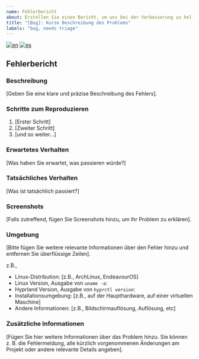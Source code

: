```yaml
---
name: Fehlerbericht
about: Erstellen Sie einen Bericht, um uns bei der Verbesserung zu helfen
title: "[Bug]: Kurze Beschreibung des Problems"
labels: "bug, needs triage"
---
```


<!--
Mehrsprachige bug_report-Unterstützung
-->

[![en](https://img.shields.io/badge/lang-en-red.svg)](bug_report.md)
[![es](https://img.shields.io/badge/lang-es-yellow.svg)](bug_report.es.md)
<!-- [![de](https://img.shields.io/badge/lang-de-black.svg)](bug_report.de.md) -->

## Fehlerbericht

### Beschreibung

[Geben Sie eine klare und präzise Beschreibung des Fehlers].

### Schritte zum Reproduzieren

1. [Erster Schritt]
2. [Zweiter Schritt]
3. [und so weiter...]

### Erwartetes Verhalten

[Was haben Sie erwartet, was passieren würde?]

### Tatsächliches Verhalten

[Was ist tatsächlich passiert?]

### Screenshots

[Falls zutreffend, fügen Sie Screenshots hinzu, um Ihr Problem zu erklären].

### Umgebung

[Bitte fügen Sie weitere relevante Informationen über den Fehler hinzu und entfernen Sie überflüssige Zeilen].

z.B.,

- Linux-Distribution: [z.B., ArchLinux, EndeavourOS]
- Linux Version, Ausgabe von `uname -a`:
- Hyprland Version, Ausgabe von `hyprctl version`:
- Installationsumgebung: [z.B., auf der Haupthardware, auf einer virtuellen Maschine]
- Andere Informationen: [z.B., Bildschirmauflösung, Auflösung, etc]

### Zusätzliche Informationen

[Fügen Sie hier weitere Informationen über das Problem hinzu. Sie können z. B. die Fehlermeldung, alle kürzlich vorgenommenen Änderungen am Projekt oder andere relevante Details angeben].
